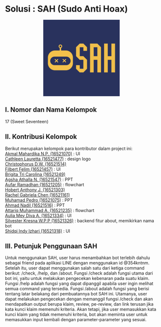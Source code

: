 # Solusi : SAH (Sudo Anti Hoax)

<p align="center">
<img src="pic_assets/logo milestone.jpg" width="50%" height="50%" title="Logo SAH (Sudo Anti Hoax)">
</p>

## I. Nomor dan Nama Kelompok

17 (Sweet Seventeen)

## II. Kontribusi Kelompok
Berikut merupakan kelompok para kontributor dalam project ini: <br/>
[Akmal Mahardika N.P. (16521070)](https://github.com/4KMAL) : UI <br/>
[Cathleen Lauretta (16521477)](https://github.com/cathlauretta) : design logo <br/>
[Christophorus D.W. (16521514)](https://github.com/christodharma)<br/>
[Filbert Felim (16521457)](filbertfelim) : UI <br/>
[Brigita Tri Carolina (16521249)](https://github.com/BrigitaCarolina)<br/>
[Agsha Athalla N. (16521547)](https://github.com/agshaathalla) : PPT <br/>
[Aufar Ramadhan (16521205)](https://github.com/aufarr) : flowchart <br/>
[Hobert Anthony J. (16521303)](https://github.com/HobertJonatan)<br/>
[Rachel Gabriela Chen (16521161)](https://github.com/chaerla)<br/>
[Muhamad Pedro (16521075)](https://github.com/mpedro22) : PPT<br/>
[Ahmad Nadil (16521516)](https://github.com/IceTeaXXD) : PPT<br/>
[Attariq Muhammad A. (16521235)](https://github.com/attariqazhar) : flowchart<br/>
[Aulia Mey Diva A. (16521334)](https://github.com/auliamey) : UI <br/>
[Silvester Kresna W.P.P (16521326)](https://github.com/silvester-kw) : backend fitur about, memikirkan nama bot<br/>
[Shidqi Indy Izhari (16521318)](https://github.com/shidqizh) : UI <br/>

## III. Petunjuk Penggunaan SAH
Untuk menggunakan SAH, user harus menambahkan bot terlebih dahulu sebagai friend pada
aplikasi LINE dengan menggunakan id @354kntnm. Setelah itu, user dapat menggunakan
salah satu dari ketiga command berikut: /check, /help, dan /about.
Fungsi /check adalah fungsi utama dari bot ini, yaitu untuk melakukan pengecekan kebenaran
pada suatu klaim.
Fungsi /help adalah fungsi yang dapat dipanggil apabila user ingin melihat semua command
yang tersedia.
Fungsi /about adalah fungsi yang berisi tentang latar belakang dari pembuatannya
bot SAH ini.
Utamanya, user dapat melakukan pengecekan dengan memanggil fungsi /check dan akan mendapatkan
output berupa klaim, review, pe-review, dan link terusan jika kata kunci klaim memenuhi kriteria.
Akan tetapi, jika user memasukkan kata kunci klaim yang tidak memenuhi kriteria, bot akan meminta user
untuk memasukkan input kembali dengan parameter-parameter yang sesuai.

